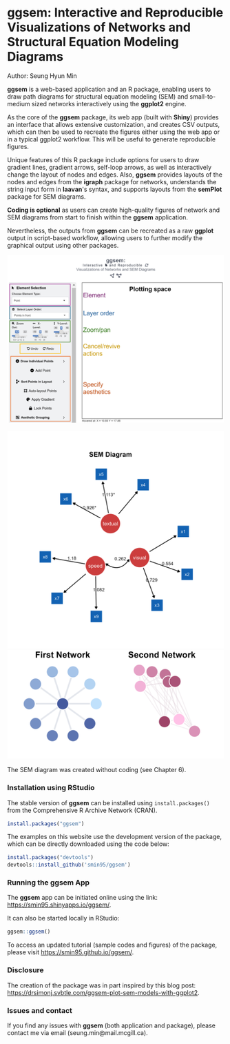<p align="center">
  <h1><strong>ggsem</strong>: Interactive and Reproducible Visualizations of Networks and Structural Equation Modeling Diagrams</h1>
</p>

Author: Seung Hyun Min

**ggsem** is a web-based application and an R package, enabling users to draw path diagrams for structural equation modeling (SEM) and small-to-medium sized networks interactively using the **ggplot2** engine.

As the core of the **ggsem** package, its web app (built with **Shiny**) provides an interface that allows extensive customization, and creates CSV outputs, which can then be used to recreate the figures either using the web app or in a typical ggplot2 workflow. This will be useful to generate reproducible figures.

Unique features of this R package include options for users to draw gradient lines, gradient arrows, self-loop arrows, as well as interactively change the layout of nodes and edges.
Also, **ggsem** provides layouts of the nodes and edges from the **igraph** package for networks, understands the string input form in **laavan**'s syntax, and supports layouts from the **semPlot** package for SEM diagrams. 

**Coding is optional** as users can create high-quality figures of network and SEM diagrams from start to finish within the **ggsem** application.

Nevertheless, the outputs from **ggsem** can be recreated as a raw **ggplot** output in script-based workflow, allowing users to further modify the graphical output using other packages.

<a href="https://smin95.shinyapps.io/ggsem/">
    <img src="vignettes/layout1.png" alt="layout1" width="750">
</a>
&nbsp;&nbsp;
<img src="vignettes/fig6f.png" alt="fig6f" width="640">
<img src="vignettes/p4.png" alt="p4" width="640">

The SEM diagram was created without coding (see Chapter 6).

### Installation using RStudio

The stable version of **ggsem** can be installed using `install.packages()` from the Comprehensive R Archive Network (CRAN).

```r
install.packages("ggsem")
```

The examples on this website use the development version of the package, which can be directly downloaded using the code below:

``` r
install.packages("devtools")
devtools::install_github('smin95/ggsem')
```

### Running the ggsem App 

The **ggsem** app can be initiated online using the link: https://smin95.shinyapps.io/ggsem/. 

It can also be started locally in RStudio:

``` r
ggsem::ggsem()
```

To access an updated tutorial (sample codes and figures) of the package, please visit https://smin95.github.io/ggsem/.


### Disclosure

The creation of the package was in part inspired by this blog post: https://drsimonj.svbtle.com/ggsem-plot-sem-models-with-ggplot2.

### Issues and contact

If you find any issues with **ggsem** (both application and package), please contact me via email (seung.min\@mail.mcgill.ca).
